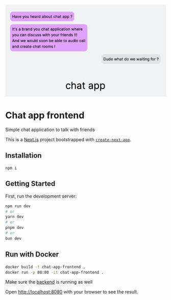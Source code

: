 ![alt text](chatapp.png "chatapp home page")

# Chat app frontend

Simple chat application to talk with friends

This is a [Next.js](https://nextjs.org/) project bootstrapped with [`create-next-app`](https://github.com/vercel/next.js/tree/canary/packages/create-next-app).

## Installation

```
npm i
```

## Getting Started

First, run the development server:

```bash
npm run dev
# or
yarn dev
# or
pnpm dev
# or
bun dev
```


## Run with Docker

```bash
docker build -t chat-app-frontend .
docker run -p 80:80 -it chat-app-frontend .
```

Make sure the [backend](https://github.com/pmgzo/chat-app-backend) is running as well

Open [http://localhost:8080](http://localhost:3000) with your browser to see the result.

